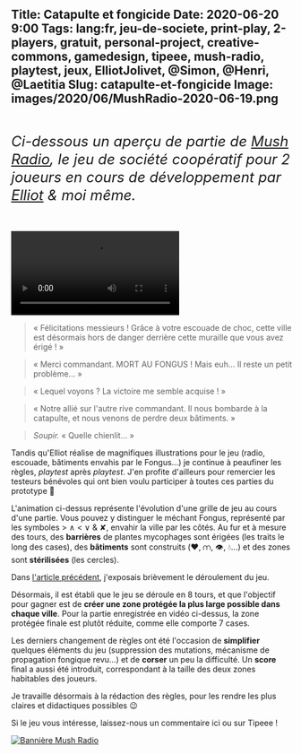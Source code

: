 Title: Catapulte et fongicide
Date: 2020-06-20 9:00
Tags: lang:fr, jeu-de-societe, print-play, 2-players, gratuit, personal-project, creative-commons, gamedesign, tipeee, mush-radio, playtest, jeux, ElliotJolivet, @Simon, @Henri, @Laetitia
Slug: catapulte-et-fongicide
Image: images/2020/06/MushRadio-2020-06-19.png
---

<p class="intro">
Ci-dessous un aperçu de partie de <a href="https://fr.tipeee.com/mush-radio">Mush Radio</a>,
le jeu de société coopératif pour 2 joueurs en cours de développement par <a href="https://www.instagram.com/tensei_draw/">Elliot</a> &amp; moi même.
</p>

<video controls="controls">
  <source src="images/2020/06/MushRadio-2020-06-19.webm" type="video/webm; codecs=&quot;vp9, opus&quot;">
</video>

> « Félicitations messieurs ! Grâce à votre escouade de choc,
cette ville est désormais hors de danger derrière cette muraille que vous avez érigé ! »

> « Merci commandant. MORT AU FONGUS !
Mais euh... Il reste un petit problème... »

> « Lequel voyons ? La victoire me semble acquise ! »

> « Notre allié sur l'autre rive commandant.
Il nous bombarde à la catapulte, et nous venons de perdre deux bâtiments. »

> _Soupir._ « Quelle chienlit... »

Tandis qu'Elliot réalise de magnifiques illustrations pour le jeu (radio, escouade, bâtiments envahis par le Fongus...)
je continue à peaufiner les règles, _playtest_ après _playtest_.
J'en profite d'ailleurs pour remercier les testeurs bénévoles qui ont bien voulu participer à toutes ces parties du prototype 🙏

L'animation ci-dessus représente l'évolution d'une grille de jeu au cours d'une partie.
Vous pouvez y distinguer le méchant Fongus, représenté par les symboles > ∧ < ∨ & ✘, envahir la ville par les côtés.
Au fur et à mesure des tours, des **barrières** de plantes mycophages sont érigées (les traits le long des cases),
des **bâtiments** sont construits (♥️, ⩋, 👁, 💧...) et des zones sont **stérilisées** (les cercles).

Dans [l'article précédent](la-bataille-contre-les-spores-fait-rage.html), j'exposais brièvement le déroulement du jeu.

Désormais, il est établi que le jeu se déroule en 8 tours,
et que l'objectif pour gagner est de **créer une zone protégée la plus large possible dans chaque ville**.
Pour la partie enregistrée en vidéo ci-dessus, la zone protégée finale est plutôt réduite, comme elle comporte 7 cases.

Les derniers changement de règles ont été l'occasion de **simplifier** quelques éléments du jeu (suppression des mutations,
mécanisme de propagation fongique revu...) et de **corser** un peu la difficulté.
Un **score** final a aussi été introduit, correspondant à la taille des deux zones habitables des joueurs.

Je travaille désormais à la rédaction des règles, pour les rendre les plus claires et didactiques possibles 😉

Si le jeu vous intéresse, laissez-nous un commentaire ici ou sur Tipeee !

[![Bannière Mush Radio](images/2020/04/MushRadio.jpg)](https://fr.tipeee.com/mush-radio)

<style>
.intro {
  font-size: 1.6rem;
  line-height: 2rem;
  font-style: italic;
  margin: 3rem 0;
}
article video { display: block; margin: 0 auto; }
</style>

